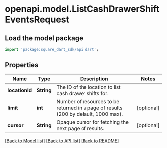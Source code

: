 # openapi.model.ListCashDrawerShiftEventsRequest

## Load the model package
```dart
import 'package:square_dart_sdk/api.dart';
```

## Properties
Name | Type | Description | Notes
------------ | ------------- | ------------- | -------------
**locationId** | **String** | The ID of the location to list cash drawer shifts for. | 
**limit** | **int** | Number of resources to be returned in a page of results (200 by default, 1000 max). | [optional] 
**cursor** | **String** | Opaque cursor for fetching the next page of results. | [optional] 

[[Back to Model list]](../README.md#documentation-for-models) [[Back to API list]](../README.md#documentation-for-api-endpoints) [[Back to README]](../README.md)


